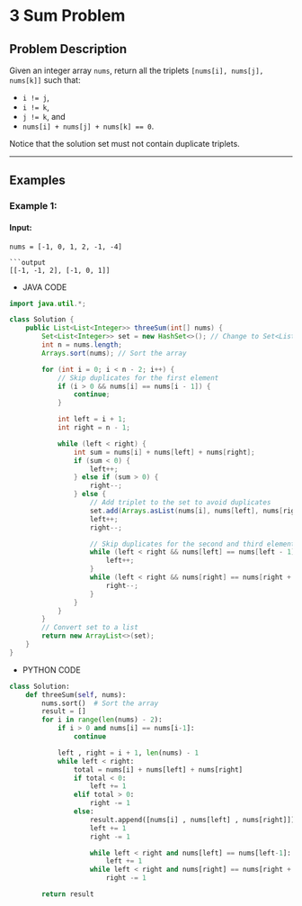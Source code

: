 # 3 Sum Problem

## Problem Description

Given an integer array `nums`, return all the triplets `[nums[i], nums[j], nums[k]]` such that:

- `i != j`,
- `i != k`,
- `j != k`, and
- `nums[i] + nums[j] + nums[k] == 0`.

Notice that the solution set must not contain duplicate triplets.

---

## Examples

### Example 1:

#### Input:

````text
nums = [-1, 0, 1, 2, -1, -4]

```output
[[-1, -1, 2], [-1, 0, 1]]
````

- JAVA CODE

```java
import java.util.*;

class Solution {
    public List<List<Integer>> threeSum(int[] nums) {
        Set<List<Integer>> set = new HashSet<>(); // Change to Set<List<Integer>>
        int n = nums.length;
        Arrays.sort(nums); // Sort the array

        for (int i = 0; i < n - 2; i++) {
            // Skip duplicates for the first element
            if (i > 0 && nums[i] == nums[i - 1]) {
                continue;
            }

            int left = i + 1;
            int right = n - 1;

            while (left < right) {
                int sum = nums[i] + nums[left] + nums[right];
                if (sum < 0) {
                    left++;
                } else if (sum > 0) {
                    right--;
                } else {
                    // Add triplet to the set to avoid duplicates
                    set.add(Arrays.asList(nums[i], nums[left], nums[right]));
                    left++;
                    right--;

                    // Skip duplicates for the second and third elements
                    while (left < right && nums[left] == nums[left - 1]) {
                        left++;
                    }
                    while (left < right && nums[right] == nums[right + 1]) {
                        right--;
                    }
                }
            }
        }
        // Convert set to a list
        return new ArrayList<>(set);
    }
}

```

- PYTHON CODE

```python
class Solution:
    def threeSum(self, nums):
        nums.sort()  # Sort the array
        result = []
        for i in range(len(nums) - 2):
            if i > 0 and nums[i] == nums[i-1]:
                continue

            left , right = i + 1, len(nums) - 1
            while left < right:
                total = nums[i] + nums[left] + nums[right]
                if total < 0:
                    left += 1
                elif total > 0:
                    right -= 1
                else:
                    result.append([nums[i] , nums[left] , nums[right]])
                    left += 1
                    right -= 1

                    while left < right and nums[left] == nums[left-1]:
                        left += 1
                    while left < right and nums[right] == nums[right + 1]:
                        right -= 1

        return result
```
